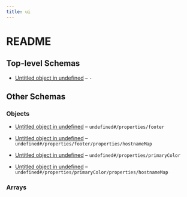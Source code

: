 ```yaml
---
title: ui
---
```


# README

## Top-level Schemas

*   [Untitled object in undefined](./definition.md) – `-`

## Other Schemas

### Objects

*   [Untitled object in undefined](./definition-properties-footer.md) – `undefined#/properties/footer`

*   [Untitled object in undefined](./definition-properties-footer-properties-hostnamemap.md "根据域名（hostname，不包括port）不同，显示在footer上的文本") – `undefined#/properties/footer/properties/hostnameMap`

*   [Untitled object in undefined](./definition-properties-primarycolor.md) – `undefined#/properties/primaryColor`

*   [Untitled object in undefined](./definition-properties-primarycolor-properties-hostnamemap.md "根据域名（hostname，不包括port）不同，应用的主题色") – `undefined#/properties/primaryColor/properties/hostnameMap`

### Arrays


